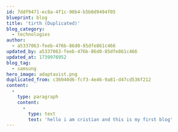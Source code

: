 ```yaml
---
id: 7ddf9471-ec8a-4f1c-90b4-b5b0d9494f05
blueprint: blog
title: 'tirth (Duplicated)'
blog_category:
  - technologies
author:
  - a5337063-feeb-476b-86d0-85dfe861c466
updated_by: a5337063-feeb-476b-86d0-85dfe861c466
updated_at: 1739976952
blog_tag:
  - samsung
hero_image: adaptavist.png
duplicated_from: c36040d6-fcf3-4e46-9a81-d47cd536f212
content:
  -
    type: paragraph
    content:
      -
        type: text
        text: 'hello i am cristian and this is my first blog'
---
```

